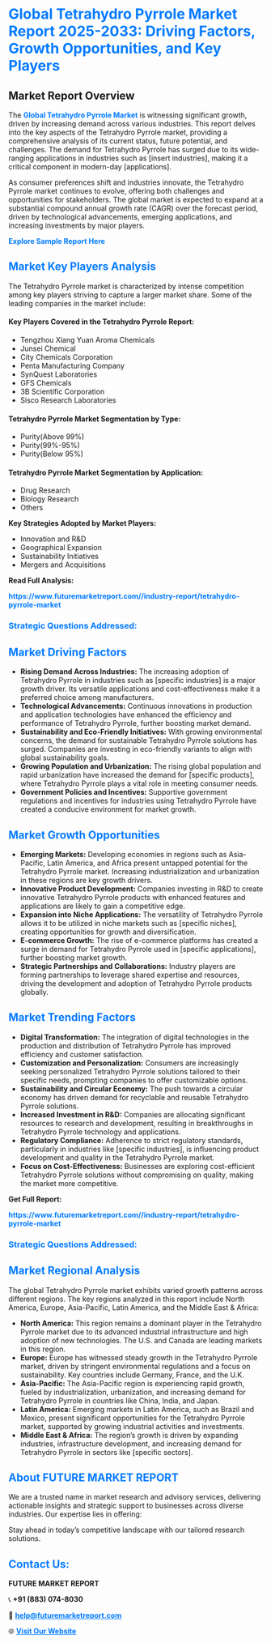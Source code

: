 <h1 style="color: #007BFF;">Global Tetrahydro Pyrrole Market Report 2025-2033: Driving Factors, Growth Opportunities, and Key Players</h1>

<section id="overview">
<h2>Market Report Overview</h2>
<p>The <a href="https://www.futuremarketreport.com//industry-report/tetrahydro-pyrrole-market" style="color: #007BFF; text-decoration: none;"><strong>Global Tetrahydro Pyrrole Market</strong></a> is witnessing significant growth, driven by increasing demand across various industries. This report delves into the key aspects of the Tetrahydro Pyrrole market, providing a comprehensive analysis of its current status, future potential, and challenges. The demand for Tetrahydro Pyrrole has surged due to its wide-ranging applications in industries such as [insert industries], making it a critical component in modern-day [applications].</p>
<p>As consumer preferences shift and industries innovate, the Tetrahydro Pyrrole market continues to evolve, offering both challenges and opportunities for stakeholders. The global market is expected to expand at a substantial compound annual growth rate (CAGR) over the forecast period, driven by technological advancements, emerging applications, and increasing investments by major players.</p>
</section>

<section id="overview">
<p><a href="https://www.futuremarketreport.com//request-sample/reportId=52038" style="color: #007BFF; text-decoration: none;"><strong>Explore Sample Report Here</strong></a></p>
</section>

<section id="key-players">
<h2 style="color: #007BFF;">Market Key Players Analysis</h2>
<p>The Tetrahydro Pyrrole market is characterized by intense competition among key players striving to capture a larger market share. Some of the leading companies in the market include:</p>
<h4>Key Players Covered in the Tetrahydro Pyrrole Report:</h4>
<ul><li>Tengzhou Xiang Yuan Aroma Chemicals</li><li>Junsei Chemical</li><li>City Chemicals Corporation</li><li>Penta Manufacturing Company</li><li>SynQuest Laboratories</li><li>GFS Chemicals</li><li>3B Scientific Corporation</li><li>Sisco Research Laboratories</li></ul>
<h4>Tetrahydro Pyrrole Market Segmentation by Type:</h4>
<ul><li>Purity(Above 99%)</li><li>Purity(99%-95%)</li><li>Purity(Below 95%)</li></ul>

<h4>Tetrahydro Pyrrole Market Segmentation by Application:</h4>
<ul><li>Drug Research</li><li>Biology Research</li><li>Others</li></ul>
<p><strong>Key Strategies Adopted by Market Players:</strong></p>
<ul>
<li>Innovation and R&D</li>
<li>Geographical Expansion</li>
<li>Sustainability Initiatives</li>
<li>Mergers and Acquisitions</li>
</ul>
</section>

<section>
<p><strong>Read Full Analysis: </strong></p><a href="https://www.futuremarketreport.com//industry-report/tetrahydro-pyrrole-market" style="color: #007BFF; text-decoration: none;"><strong>https://www.futuremarketreport.com//industry-report/tetrahydro-pyrrole-market</strong></a>
<h3 style="color: #007BFF;">Strategic Questions Addressed:</h3>
</section>

<section id="driving-factors">
<h2 style="color: #007BFF;">Market Driving Factors</h2>
<ul>
<li><strong>Rising Demand Across Industries:</strong> The increasing adoption of Tetrahydro Pyrrole in industries such as [specific industries] is a major growth driver. Its versatile applications and cost-effectiveness make it a preferred choice among manufacturers.</li>
<li><strong>Technological Advancements:</strong> Continuous innovations in production and application technologies have enhanced the efficiency and performance of Tetrahydro Pyrrole, further boosting market demand.</li>
<li><strong>Sustainability and Eco-Friendly Initiatives:</strong> With growing environmental concerns, the demand for sustainable Tetrahydro Pyrrole solutions has surged. Companies are investing in eco-friendly variants to align with global sustainability goals.</li>
<li><strong>Growing Population and Urbanization:</strong> The rising global population and rapid urbanization have increased the demand for [specific products], where Tetrahydro Pyrrole plays a vital role in meeting consumer needs.</li>
<li><strong>Government Policies and Incentives:</strong> Supportive government regulations and incentives for industries using Tetrahydro Pyrrole have created a conducive environment for market growth.</li>
</ul>
</section>

<section id="growth-opportunities">
<h2 style="color: #007BFF;">Market Growth Opportunities</h2>
<ul>
<li><strong>Emerging Markets:</strong> Developing economies in regions such as Asia-Pacific, Latin America, and Africa present untapped potential for the Tetrahydro Pyrrole market. Increasing industrialization and urbanization in these regions are key growth drivers.</li>
<li><strong>Innovative Product Development:</strong> Companies investing in R&D to create innovative Tetrahydro Pyrrole products with enhanced features and applications are likely to gain a competitive edge.</li>
<li><strong>Expansion into Niche Applications:</strong> The versatility of Tetrahydro Pyrrole allows it to be utilized in niche markets such as [specific niches], creating opportunities for growth and diversification.</li>
<li><strong>E-commerce Growth:</strong> The rise of e-commerce platforms has created a surge in demand for Tetrahydro Pyrrole used in [specific applications], further boosting market growth.</li>
<li><strong>Strategic Partnerships and Collaborations:</strong> Industry players are forming partnerships to leverage shared expertise and resources, driving the development and adoption of Tetrahydro Pyrrole products globally.</li>
</ul>
</section>

<section id="trending-factors">
<h2 style="color: #007BFF;">Market Trending Factors</h2>
<ul>
<li><strong>Digital Transformation:</strong> The integration of digital technologies in the production and distribution of Tetrahydro Pyrrole has improved efficiency and customer satisfaction.</li>
<li><strong>Customization and Personalization:</strong> Consumers are increasingly seeking personalized Tetrahydro Pyrrole solutions tailored to their specific needs, prompting companies to offer customizable options.</li>
<li><strong>Sustainability and Circular Economy:</strong> The push towards a circular economy has driven demand for recyclable and reusable Tetrahydro Pyrrole solutions.</li>
<li><strong>Increased Investment in R&D:</strong> Companies are allocating significant resources to research and development, resulting in breakthroughs in Tetrahydro Pyrrole technology and applications.</li>
<li><strong>Regulatory Compliance:</strong> Adherence to strict regulatory standards, particularly in industries like [specific industries], is influencing product development and quality in the Tetrahydro Pyrrole market.</li>
<li><strong>Focus on Cost-Effectiveness:</strong> Businesses are exploring cost-efficient Tetrahydro Pyrrole solutions without compromising on quality, making the market more competitive.</li>
</ul>
</section>

<section>
<p><strong>Get Full Report: </strong></p><a href="https://www.futuremarketreport.com//industry-report/tetrahydro-pyrrole-market" style="color: #007BFF; text-decoration: none;"><strong>https://www.futuremarketreport.com//industry-report/tetrahydro-pyrrole-market</strong></a>
<h3 style="color: #007BFF;">Strategic Questions Addressed:</h3>
</section>


<section id="regional-analysis">
<h2 style="color: #007BFF;">Market Regional Analysis</h2>
<p>The global Tetrahydro Pyrrole market exhibits varied growth patterns across different regions. The key regions analyzed in this report include North America, Europe, Asia-Pacific, Latin America, and the Middle East & Africa:</p>
<ul>
<li><strong>North America:</strong> This region remains a dominant player in the Tetrahydro Pyrrole market due to its advanced industrial infrastructure and high adoption of new technologies. The U.S. and Canada are leading markets in this region.</li>
<li><strong>Europe:</strong> Europe has witnessed steady growth in the Tetrahydro Pyrrole market, driven by stringent environmental regulations and a focus on sustainability. Key countries include Germany, France, and the U.K.</li>
<li><strong>Asia-Pacific:</strong> The Asia-Pacific region is experiencing rapid growth, fueled by industrialization, urbanization, and increasing demand for Tetrahydro Pyrrole in countries like China, India, and Japan.</li>
<li><strong>Latin America:</strong> Emerging markets in Latin America, such as Brazil and Mexico, present significant opportunities for the Tetrahydro Pyrrole market, supported by growing industrial activities and investments.</li>
<li><strong>Middle East & Africa:</strong> The region’s growth is driven by expanding industries, infrastructure development, and increasing demand for Tetrahydro Pyrrole in sectors like [specific sectors].</li>
</ul>
</section>

<footer>
<h2 style="color: #007BFF;">About FUTURE MARKET REPORT</h2>
<p>We are a trusted name in market research and advisory services, delivering actionable insights and strategic support to businesses across diverse industries. Our expertise lies in offering:</p>

<p>Stay ahead in today’s competitive landscape with our tailored research solutions.</p>

<h2 style="color: #007BFF;">Contact Us:</h2>
<p><strong>FUTURE MARKET REPORT</strong></p>
<p>📞 <strong>+91 (883) 074-8030</strong></p>
<p>📧 <strong><a href="mailto:help@futuremarketreport.com" style="color: #007BFF;">help@futuremarketreport.com</a></strong></p>
<p>🌐 <strong><a href="https://www.futuremarketreport.com/" style="color: #007BFF;">Visit Our Website</a></strong></p>
</footer>